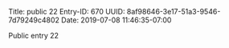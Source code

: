 Title: public 22
Entry-ID: 670
UUID: 8af98646-3e17-51a3-9546-7d79249c4802
Date: 2019-07-08 11:46:35-07:00

Public entry 22
